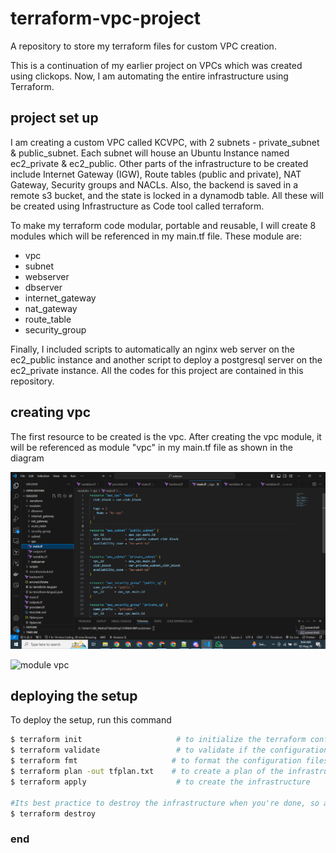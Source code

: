 # terraform-vpc-project
A repository to store my terraform files for custom VPC creation. 

This is a continuation of my earlier project on VPCs which was created using clickops. Now, I am automating the entire infrastructure using Terraform.

## project set up
I am creating a custom VPC called KCVPC, with 2 subnets - private_subnet & public_subnet. Each subnet will house an Ubuntu Instance named ec2_private & ec2_public. Other parts of the infrastructure to be created include Internet Gateway (IGW), Route tables (public and private), NAT Gateway, Security groups and NACLs. Also, the backend is saved in a remote s3 bucket, and the state is locked in a dynamodb table. All these will be created using Infrastructure as Code tool called terraform.

To make my terraform code modular, portable and reusable, I will create 8 modules which will be referenced in my main.tf file. These module are: 
 - vpc
 - subnet
 - webserver
 - dbserver
 - internet_gateway
 - nat_gateway
 - route_table
 - security_group
 

Finally,  I included scripts to automatically an nginx web server on the ec2_public instance and another script to deploy a postgresql server on the ec2_private instance. All the codes for this project are contained in this repository. 

## creating vpc
The first resource to be created is the vpc. After creating the vpc module, it will be referenced as module "vpc" in my main.tf file as shown in the diagram 

![vpc module code](images/vpc-module-code.png)



![module vpc](https://github.com/user-attachments/assets/8f5eea90-f30e-4a75-b8fe-c75a04013190)



## deploying the setup 
To deploy the setup, run this command 
```bash
$ terraform init                     # to initialize the terraform configuration, download the modules and state files
$ terraform validate                 # to validate if the configuration is syntactically correct
$ terraform fmt                     # to format the configuration files to meet best practices
$ terraform plan -out tfplan.txt    # to create a plan of the infrastructure and save it as a file named tfplan.txt
$ terraform apply                    # to create the infrastructure

#Its best practice to destroy the infrastructure when you're done, so as not to accumulate cloud costs. Run this command to destroy all the infrastructure:
$ terraform destroy
```

### end 
